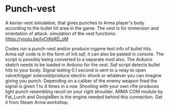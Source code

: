 # Punch-vest
A kevlar-vest simulation, that gives punches to Arma player's body according to the bullet hit area in the game. The vest is for immersion and orientation of attack.
simulation of the vest functions:  https://youtu.be/IvCtKeRD_oM

Codes run a punch-vest and/or produce ingame text info of bullet hits. Arma sqf code is in the form of init.sqf, it can also be pasted in console. The script is possibly being converted to a separate mod also. The Arduino sketch needs to be loaded in Arduino for the vest. Sqf script detects bullet hits to your body. Signal lasting 0.1 second is sent to a relay to open valve/trigger solenoid/produce electric shock or whatever you can imagine giving you punch. Depending on a caliber of the enemy weapon fired the signal is given 1 to 4 times in a row. Shooting with your own rifle produces light punch resembling recoil on your right shoulder. ARMA COM module by Fat_Lurch and GoogleBen is the engine needed behind this connection. Get it from Steam Arma workshop.
